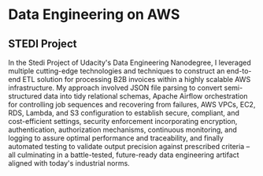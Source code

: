 # Data Engineering on AWS

## STEDI Project

In the Stedi Project of Udacity's Data Engineering Nanodegree, I leveraged multiple cutting-edge technologies and techniques to construct an end-to-end ETL solution for processing B2B invoices within a highly scalable AWS infrastructure. My approach involved JSON file parsing to convert semi-structured data into tidy relational schemas, Apache Airflow orchestration for controlling job sequences and recovering from failures, AWS VPCs, EC2, RDS, Lambda, and S3 configuration to establish secure, compliant, and cost-efficient settings, security enforcement incorporating encryption, authentication, authorization mechanisms, continuous monitoring, and logging to assure optimal performance and traceability, and finally automated testing to validate output precision against prescribed criteria – all culminating in a battle-tested, future-ready data engineering artifact aligned with today's industrial norms.
